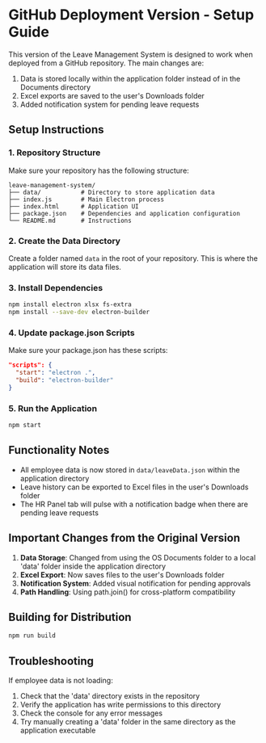 # GitHub Deployment Version - Setup Guide

This version of the Leave Management System is designed to work when deployed from a GitHub repository. The main changes are:

1. Data is stored locally within the application folder instead of in the Documents directory
2. Excel exports are saved to the user's Downloads folder
3. Added notification system for pending leave requests

## Setup Instructions

### 1. Repository Structure

Make sure your repository has the following structure:
```
leave-management-system/
├── data/           # Directory to store application data
├── index.js        # Main Electron process
├── index.html      # Application UI
├── package.json    # Dependencies and application configuration
└── README.md       # Instructions
```

### 2. Create the Data Directory

Create a folder named `data` in the root of your repository. This is where the application will store its data files.

### 3. Install Dependencies

```bash
npm install electron xlsx fs-extra
npm install --save-dev electron-builder
```

### 4. Update package.json Scripts

Make sure your package.json has these scripts:

```json
"scripts": {
  "start": "electron .",
  "build": "electron-builder"
}
```

### 5. Run the Application

```bash
npm start
```

## Functionality Notes

- All employee data is now stored in `data/leaveData.json` within the application directory
- Leave history can be exported to Excel files in the user's Downloads folder
- The HR Panel tab will pulse with a notification badge when there are pending leave requests

## Important Changes from the Original Version

1. **Data Storage**: Changed from using the OS Documents folder to a local 'data' folder inside the application directory
2. **Excel Export**: Now saves files to the user's Downloads folder
3. **Notification System**: Added visual notification for pending approvals
4. **Path Handling**: Using path.join() for cross-platform compatibility

## Building for Distribution

```bash
npm run build
```

## Troubleshooting

If employee data is not loading:
1. Check that the 'data' directory exists in the repository
2. Verify the application has write permissions to this directory
3. Check the console for any error messages
4. Try manually creating a 'data' folder in the same directory as the application executable

